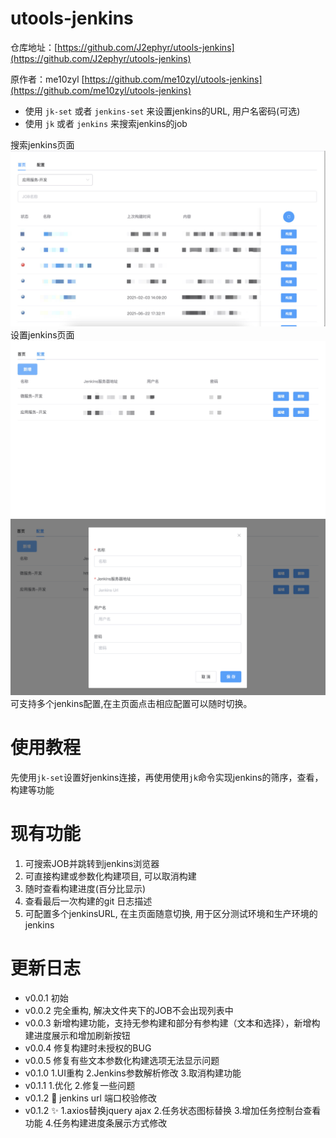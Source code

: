 # utools-jenkins

仓库地址：[https://github.com/J2ephyr/utools-jenkins](https://github.com/J2ephyr/utools-jenkins)

原作者：me10zyl
[https://github.com/me10zyl/utools-jenkins](https://github.com/me10zyl/utools-jenkins)

+ 使用 `jk-set` 或者 `jenkins-set` 来设置jenkins的URL, 用户名密码(可选)
+ 使用 `jk` 或者 `jenkins` 来搜索jenkins的job

搜索jenkins页面
![jk](https://raw.githubusercontent.com/J2ephyr/img/main/img/WeChat4c8a6aa838ba550cf44725d572e51d68.png)
设置jenkins页面
![jk-config](https://raw.githubusercontent.com/J2ephyr/img/main/img/WeChat971a0d95adaae62921dd75c7fd1852cb.png)
![jk-config](https://raw.githubusercontent.com/J2ephyr/img/main/img/WeChat259c7c2a11c4a1e6b40027fdddd5ffaa.png)
可支持多个jenkins配置,在主页面点击相应配置可以随时切换。

# 使用教程

先使用`jk-set`设置好jenkins连接，再使用使用`jk`命令实现jenkins的筛序，查看，构建等功能

# 现有功能

1. 可搜索JOB并跳转到jenkins浏览器
2. 可直接构建或参数化构建项目, 可以取消构建
3. 随时查看构建进度(百分比显示)
4. 查看最后一次构建的git 日志描述
5. 可配置多个jenkinsURL, 在主页面随意切换, 用于区分测试环境和生产环境的jenkins

# 更新日志

+ v0.0.1 初始
+ v0.0.2 完全重构, 解决文件夹下的JOB不会出现列表中
+ v0.0.3 新增构建功能，支持无参构建和部分有参构建（文本和选择），新增构建进度展示和增加刷新按钮
+ v0.0.4 修复构建时未授权的BUG
+ v0.0.5 修复有些文本参数化构建选项无法显示问题
+ v0.1.0 1.UI重构 2.Jenkins参数解析修改 3.取消构建功能
+ v0.1.1 1.优化 2.修复一些问题
+ v0.1.2 🐛 jenkins url 端口校验修改
+ v0.1.2 ✨ 1.axios替换jquery ajax 2.任务状态图标替换 3.增加任务控制台查看功能 4.任务构建进度条展示方式修改
